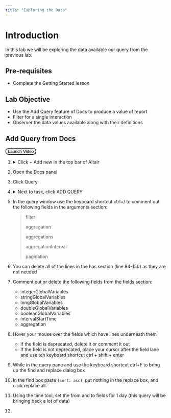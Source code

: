 ```yaml
---
title: "Exploring the Data"
---
```


<style>button{border-radius:30px;}button:hover{background: #2196F3;color:white;}</style>

# Introduction
In this lab we will be exploring the data available our query from the previous lab.

## Pre-requisites
- Complete the Getting Started lesson 

## Lab Objective
- Use the Add Query feature of Docs to produce a value of report
- Filter for a single interaction
- Observer the data values available along with their definitions 
  
## Add Query from Docs
<button onclick="vidPop('d2c7b761-9291-40ec-b76f-3cb25c657c83')">Launch Video</button> 

1.  <details><summary>Click + Add new in the top bar of Altair </summary>
         <img src="https://webexcc-sa.github.io/tools/gql/images/addNew.png"/>
         </details> 
2.  Open the Docs panel
3.  Click Query
4.  <details><summary>Next to task, click ADD QUERY</summary>
    <img style="width:75%" src="https://webexcc-sa.github.io/tools/gql/images/addTaskQuery.gif"/></details>
5. In the query window use the keyboard shortcut ctrl+/ to comment out the following fields in the arguments section:
   > filter
   >
   > aggregation
   >
   > aggregations
   >
   > aggregationInterval
   >
   > pagination
6. You can delete all of the lines in the has section (line 84-150) as they are not needed
7. Comment out or delete the following fields from the fields section:
    - integerGlobalVariables
    - stringGlobalVariables   
    - longGlobalVariables   
    - doubleGlobalVariables   
    - booleanGlobalVariables    
    - intervalStartTime   
    - aggregation

8. Hover your mouse over the fields which have lines underneath them
   - If the field is deprecated, delete it or comment it out 
   - If the field is not deprecated, place your cursor after the field lane and use teh keyboard shortcut ctrl + shift + enter  
9. While in the query pane and use the keyboard shortcut ctrl+F to bring up the find and replace dialog box
10. In the find box paste `(sort: asc)`, put nothing in the replace box, and click replace all.
11. Using the time tool, set the from and to fields for 1 day (this query will be bringing back a lot of data)
12. 





<!-- ---

### testing section

<button onclick="vidPop('d2c7b761-9291-40ec-b76f-3cb25c657c83')">Launch Video</button>

<button onclick="vidPop('483abf7f-d623-49fe-a1f6-ea2fcb082763')">Launch Video 2</button> -->